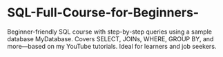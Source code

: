 # SQL-Full-Course-for-Beginners-
Beginner-friendly SQL course with step-by-step queries using a sample database MyDatabase. Covers SELECT, JOINs, WHERE, GROUP BY, and more—based on my YouTube tutorials. Ideal for learners and job seekers.
